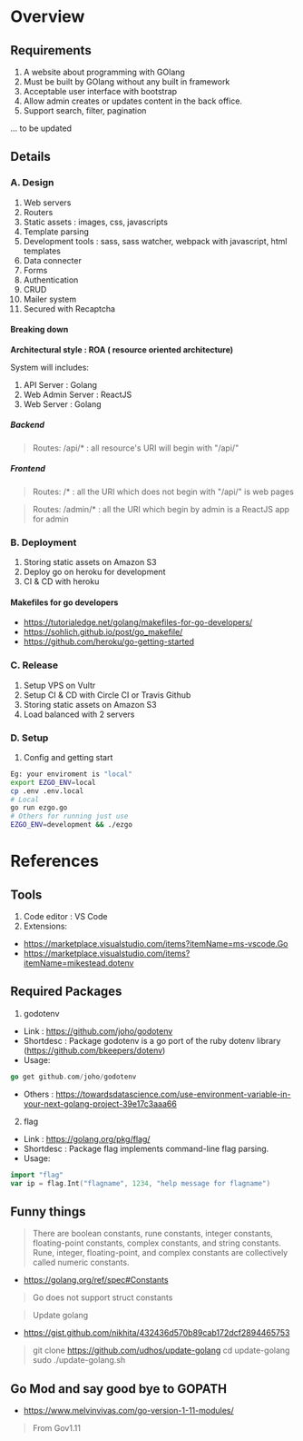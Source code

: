 # Overview

## Requirements

1. A website about programming with GOlang
2. Must be built by GOlang without any built in framework
3. Acceptable user interface with bootstrap
4. Allow admin creates or updates content in the back office.
5. Support search, filter, pagination

... to be updated

## Details

### A. Design

1. Web servers
2. Routers
3. Static assets : images, css, javascripts
4. Template parsing
5. Development tools : sass, sass watcher, webpack with javascript, html templates
6. Data connecter
7. Forms
8. Authentication
9. CRUD
10. Mailer system
11. Secured with Recaptcha

#### Breaking down

**Architectural style : ROA ( resource oriented architecture)**

System will includes:

1. API Server : Golang
2. Web Admin Server : ReactJS
3. Web Server : Golang

##### Backend

> Routes: /api/* : all resource's URI will begin with "/api/"

##### Frontend

> Routes: /* : all the URI which does not begin with "/api/" is web pages

> Routes: /admin/* : all the URI which begin by admin is a ReactJS app for admin

### B. Deployment

1. Storing static assets on Amazon S3
2. Deploy go on heroku for development
3. CI & CD with heroku

#### Makefiles for go developers

- https://tutorialedge.net/golang/makefiles-for-go-developers/
- https://sohlich.github.io/post/go_makefile/
- https://github.com/heroku/go-getting-started

### C. Release

1. Setup VPS on Vultr
2. Setup CI & CD with Circle CI or Travis Github
3. Storing static assets on Amazon S3
4. Load balanced with 2 servers

### D. Setup

1. Config and getting start

```bash
Eg: your enviroment is "local"
export EZGO_ENV=local
cp .env .env.local
# Local
go run ezgo.go
# Others for running just use
EZGO_ENV=development && ./ezgo
```

# References

## Tools

1. Code editor : VS Code
2. Extensions:

- https://marketplace.visualstudio.com/items?itemName=ms-vscode.Go
- https://marketplace.visualstudio.com/items?itemName=mikestead.dotenv

## Required Packages

1. godotenv

- Link : https://github.com/joho/godotenv
- Shortdesc : Package godotenv is a go port of the ruby dotenv library (https://github.com/bkeepers/dotenv)
- Usage:

```go
go get github.com/joho/godotenv
```
- Others : https://towardsdatascience.com/use-environment-variable-in-your-next-golang-project-39e17c3aaa66

2. flag

- Link : https://golang.org/pkg/flag/
- Shortdesc : Package flag implements command-line flag parsing.
- Usage:

```go
import "flag"
var ip = flag.Int("flagname", 1234, "help message for flagname")
```

## Funny things

> There are boolean constants, rune constants, integer constants, floating-point constants, complex constants, and string constants. Rune, integer, floating-point, and complex constants are collectively called numeric constants.

- https://golang.org/ref/spec#Constants

> Go does not support struct constants

> Update golang

- https://gist.github.com/nikhita/432436d570b89cab172dcf2894465753

> git clone https://github.com/udhos/update-golang
> cd update-golang
> sudo ./update-golang.sh

## Go Mod and say good bye to GOPATH

- https://www.melvinvivas.com/go-version-1-11-modules/

> From Gov1.11